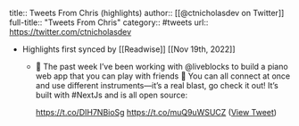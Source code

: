 title:: Tweets From Chris (highlights)
author:: [[@ctnicholasdev on Twitter]]
full-title:: "Tweets From Chris"
category:: #tweets
url:: https://twitter.com/ctnicholasdev

- Highlights first synced by [[Readwise]] [[Nov 19th, 2022]]
	- 🎹 The past week I’ve been working with @liveblocks to build a piano web app that you can play with friends 🤩 You can all connect at once and use different instruments—it’s a real blast, go check it out! It’s built with #NextJs and is all open source:
	  
	  https://t.co/DIH7NBioSg https://t.co/muQ9uWSUCZ ([View Tweet](https://twitter.com/ctnicholasdev/status/1485643818485657602))
